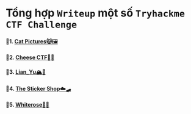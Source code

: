 # Tổng hợp `Writeup` một số `Tryhackme CTF Challenge`

#### 📌1. [Cat Pictures🐱🖼️](/CatPictures/Readme.md)

#### 📌2. [Cheese CTF🧀🐭](/CheeseCTF/Readme.md)

#### 📌3. [Lian_Yu🏔️🌊](/LianYu/Readme.md)

#### 📌4. [The Sticker Shop☁️🛹](/TheStickerShop/Readme.md)

#### 📌5. [Whiterose🌹🌹](/Whiterose/Readme.md)